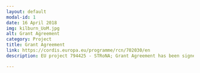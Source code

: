 ```yaml
---
layout: default
modal-id: 1
date: 16 April 2018
img: kilburn_UoM.jpg
alt: Grant Agreement
category: Project
title: Grant Agreement
link: https://cordis.europa.eu/programme/rcn/702030/en
description: EU project 794425 - STRoNA; Grant Agreement has been signed by the European Commission and the University of Manchester.

---
```

